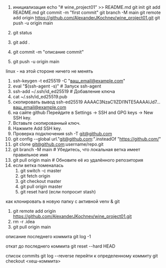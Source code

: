 1. инициализация
echo "# wine_project01" >> README.md
git init
git add README.md
git commit -m "first commit"
git branch -M main
git remote add origin https://github.com/AlexanderJKochnev/wine_project01.git
git push -u origin main

2. git status
3. git add .
4. git commit -m "описание commit"
5. git push -u origin main

linux - на этой стороне ничего не менять
1. ssh-keygen -t ed25519 -C "ваш_email@example.com"
2. eval "$(ssh-agent -s)"  # Запуск ssh-agent
3. ssh-add ~/.ssh/id_ed25519  # Добавление ключа
4. cat ~/.ssh/id_ed25519.pub
5. cкопировать вывод ssh-ed25519 AAAAC3NzaC1lZDI1NTE5AAAAIJd7... ваш_email@example.com 
6. на сайте github Перейдите в Settings → SSH and GPG keys → New SSH key. 
7. Вставьте скопированный ключ. 
8. Нажмите Add SSH key.
9. Проверка подключения ssh -T git@github.com
10. git config --global url."git@github.com:".insteadOf "https://github.com/"
11. git clone git@github.com:username/repo.git
12. git branch -M main  # Убедитесь, что локальная ветка имеет правильное имя 
13. git pull origin main  # Обновите её из удалённого репозитория
14. если ветка поменалась
    1. git switch -c master
    2. git fetch origin
    3. git checkout master
    4. git pull origin master
    5. git reset hard (если попросит stash)

как клонировать в новую папку с активной venv & git
1. git remote add origin https://github.com/AlexanderJKochnev/wine_project01.git
2. rm -r .idea
3. git pull origin main

 описание последнего коммита
 git log -1
 
откат до последнего коммита
git reset --hard HEAD

список commits
git log --reverse
перейти к определенному коммиту
git checkout <хеш-коммита>